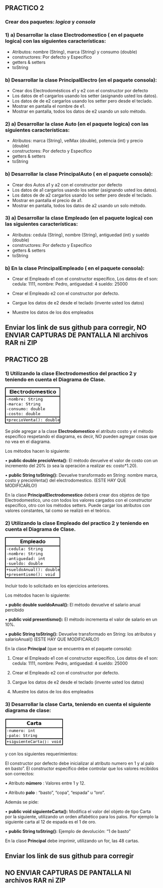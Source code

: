 ## PRACTICO 2
### Crear dos paquetes: *logica* y *consola* 
### 1) a) Desarrollar la clase **Electrodomestico** ( en el paquete logica) con las siguientes características:

- Atributos: nombre (String), marca (String) y consumo (double)
- constructores: Por defecto y Específico
- getters & setters
- toString

### b) Desarrollar  la clase **PrincipalElectro** (en el paquete consola):

- Crear dos Electrodomésticos e1 y e2 con el constructor por defecto
- Los datos de e1 cargarlos usando los setter (asignando usted los datos).
- Los datos de de e2 cargarlos usando los setter pero desde el teclado.
- Mostrar en pantalla el nombre de e1.
- Mostrar en pantalla, todos los datos de e2 usando un solo método.

### 2) a) Desarrollar la clase **Auto** (en el paquete logica) con las siguientes características:

- Atributos: marca (String), velMax (double), potencia (int) y precio (double)
- constructores: Por defecto y Específico
- getters & setters
- toString

### b) Desarrollar  la clase **PrincipalAuto** ( en el paquete consola): 
- Crear dos Autos  a1 y a2 con el constructor por defecto
- Los datos de a1 cargarlos usando los setter (asignando usted los datos).
- Los datos de de a2 cargarlos usando los setter pero desde el teclado.
- Mostrar en pantalla el precio de a1.
- Mostrar en pantalla, todos los datos de a2 usando un solo método.

### 3) a) Desarrollar la clase **Empleado** (en el paquete logica) con las siguientes características:

- Atributos: cedula (String), nombre (String), antiguedad (int) y sueldo (double)
- constructores: Por defecto y Específico
- getters & setters
- toString

### b) En la clase **PrincipalEmpleado** ( en el paquete consola):

- Crear el Empleado e1 con el constructor específico, Los datos de e1 son: cedula: 1111, nombre: Pedro, antiguedad: 4 sueldo: 25000

- Crear el Empleado e2 con el constructor por defecto.

- Cargue los datos de e2 desde el teclado (invente usted los datos)

- Muestre los datos de los dos empleados  


## Enviar los link de sus github para corregir, NO ENVIAR CAPTURAS DE PANTALLA NI archivos RAR ni ZIP



## PRACTICO 2B

### 1) Utilizando la clase Electrodomestico del practico 2 y teniendo en cuenta el Diagrama de Clase.

![Clase Electrodomestico](./Electrodomestico.png)   

 Se pide agregar a la clase **Electrodomestico** el atributo costo y el método específico respetando el diagrama, es decir, NO pueden agregar cosas que no vea en el diagrama.

Los métodos hacen lo siguiente:

• **public double precioVenta():** El método devuelve el valor de costo con un incremento del 20% (o sea la operación a realizar es: costo*1.20).

• **public  String  toString():** Devuelve transformado en String: nombre marca, costo y precioVenta() del electrodomestico.     (ESTE HAY QUE MODIFICARLO!)

 

En la clase **PrincipalElectrodomestico** deberá crear dos objetos de tipo Electrodomestico, uno con todos los valores cargados con el constructor específico, otro con los métodos setters. Puede cargar los atributos con valores constantes, tal como se realizó en el teórico.

### 2) Utilizando la clase Empleado del practico 2 y teniendo en cuenta el Diagrama de Clase.

![Clase Empleado](./Empleado.png)   

Incluir todo lo solicitado en los ejercicios anteriores.

Los métodos hacen lo siguiente:

•       **public double sueldoAnual():** El método devuelve el salario anual percibido

•       **public void presentismo():** El método incrementa el valor de salario en un 10%.

•       **public  String  toString():** Devuelve transformado en String: los atributos y salarioAnual() (ESTE HAY QUE MODIFICARLO!)

En  la clase **Principal** (que se encuentra en el paquete consola): 

1) Crear el Empleado e1 con el constructor específico, 
Los datos de e1 son: 
  cedula: 1111,
  nombre: Pedro,
  antiguedad: 4
  sueldo: 25000

2) Crear el Empleado e2 con el constructor por defecto.

3) Cargue los datos de e2 desde el teclado (invente usted los datos)

4) Muestre los datos de los dos empleados

### 3) Desarrollar la clase Carta, teniendo en cuenta el siguiente diagrama de clase:
![Clase Carta](./Carta.png)   


y con los siguientes requerimientos:

El constructor por defecto debe inicializar al atributo numero en 1 y al palo en basto”.
El constructor específico debe controlar que los valores recibidos son correctos:

• Atributo **número** : Valores entre 1 y 12.

• Atributo **palo** : “basto”, “copa”, “espada” u “oro”.

Además se pide:

• **public void  siguienteCarta():** Modifica el valor del objeto de tipo Carta por la siguiente, utilizando un orden alfabético para los palos. Por ejemplo la siguiente carta al 12 de espada es el 1 de oro.

• **public String toString():** Ejemplo de devolución: “1 de basto”


En la clase **Principal** debe imprimir, utilizando un for, las 48 cartas.

## Enviar los link de sus github para corregir
## NO ENVIAR CAPTURAS DE PANTALLA NI archivos RAR ni ZIP

